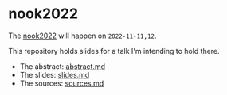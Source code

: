 # nook2022

The [nook2022](https://2022.nook-luebeck.de) will happen on `2022-11-11,12`.

This repository holds slides for a talk I'm intending to hold there.

- The abstract: [abstract.md](./abstract.md)
- The slides: [slides.md](./slides.md)
- The sources: [sources.md](./sources.md)
